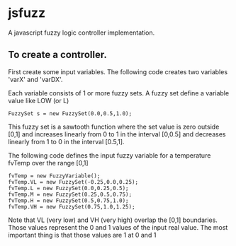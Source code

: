 jsfuzz
======

A javascript fuzzy logic controller implementation.

To create a controller.
------------------------

First create some input variables.  The following code creates 
two variables 'varX' and 'varDX'. 

Each variable consists of 1 or more fuzzy sets.  A fuzzy set define a variable
value like LOW (or L) 


	FuzzySet s = new FuzzySet(0.0,0.5,1.0);

	
This fuzzy set is a sawtooth function where the set value is zero outside [0,1] and increases 
linearly from 0 to 1 in the interval [0,0.5] and decreases linearly from 1 to 0 in the interval
[0.5,1].

The following code defines the input fuzzy variable for a temperature fvTemp over the range [0,1] 


	fvTemp = new FuzzyVariable();
	fvTemp.VL = new FuzzySet(-0.25,0.0,0.25);
	fvTemp.L = new FuzzySet(0.0,0.25,0.5);
	fvTemp.M = new FuzzySet(0.25,0.5,0.75);
	fvTemp.H = new FuzzySet(0.5,0.75,1.0);
	fvTemp.VH = new FuzzySet(0.75,1.0,1.25);


Note that VL (very low) and VH (very high) overlap the [0,1] boundaries.   Those values represent
the 0 and 1 values of the input real value.  The most important thing is that those values are 1 
at 0 and 1





